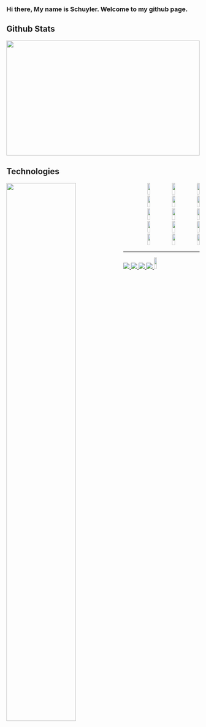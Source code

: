### Hi there, My name is Schuyler. Welcome to my github page.
<div class="stats">
   <h2>Github Stats</h2>
   <img width="100%" height="300px" src="https://github-readme-stats.vercel.app/api?username=Gnarlyluck&show_icons=true&theme=react" />
</div>
<div>
 <h2>Technologies</h2>
    <div align="left">
      <img width="60%" align="left" src="https://github-readme-stats.vercel.app/api/top-langs/?username=Gnarlyluck&layout=compact&theme=react" />
    </div>
   <div width="39%" align="right">
    <img width="12%" height=30px" src="https://img.shields.io/badge/-HTML5-E34F26?style=plastic-square&logo=html5&logoColor=white" />
    <img width="12%" height=30px" src="https://img.shields.io/badge/-CSS3-1572B6?style=flat-square&logo=css3" />
    <img width="12%" height=30px" src="https://img.shields.io/badge/-JavaScript-black?style=flat-square&logo=javascript" />
    <img width="12%" height=30px" src="https://img.shields.io/badge/-ReactJS-black?style=flat-square&logo=react" />
    <img width="12%" height=30px" src="https://img.shields.io/badge/-NodeJS-black?style=flat-square&logo=Node.js" />
    <img width="12%" height=30px" src="https://img.shields.io/badge/-ExpressJS-yellow?style=flat-square&logo=express" />
    <img width="12%" height=30px" src="https://img.shields.io/badge/-Python3-black?style=flat-square&logo=Python" />
    <img width="12%" height=30px" src="https://img.shields.io/badge/-PostgreSQL-336791?style=flat-square&logo=postgresql" />
    <img width="12%" height=30px" src="https://img.shields.io/badge/-MongoDB-black?style=flat-square&logo=mongodb" />
    <img width="12%" height=30px" src="https://img.shields.io/badge/-MaterialUI-blue?style=flat-square&logo=materialui" />
    <img width="12%" height=30px" src="https://img.shields.io/badge/-Insomnia-purple?style=flat-square&logo=insomnia" />
    <img width="12%" height=30px" src="https://img.shields.io/badge/-Git-black?style=flat-square&logo=git" />
    <img width="12%" height=30px" src="https://img.shields.io/badge/-GitHub-181717?style=flat-square&logo=github" />
    <img width="12%" height=30px" src="https://img.shields.io/badge/-VS_Code-007ACC?style=flat-square&logo=visual-studio-code" />
    <img width="12%" height=30px" src="https://img.shields.io/badge/-Slack-4A154B?style=flat-square&logo=slack" />
   </div>
 </div>
 
 <hr>
                                                                                                               
  <div>
   <a href="https://schuylerluckey.netlify.app/"><img src="https://img.shields.io/badge/-Personal_Website-000000?style=flat-square&logo=Coderwall&logoColor=white" />  </a> 
    <a href="https://www.linkedin.com/in/schuyler-luckey/"><img src="https://img.shields.io/badge/-LinkedIn-0077B5?style=flat-square&logo=LinkedIn&logoColor=white" />  </a>
    <a href="https://github.com/Gnarlyluck"><img src="https://img.shields.io/github/followers/mlackey9601?color=black&label=GitHub&logo=GitHub&logoColor=white&style=flat-square" />  </a>
    <a href="mailto: schuylerluckey@gmail.com"><img src="https://img.shields.io/badge/-Gmail-D14836?style=flat-square&logo=Gmail&logoColor=white" />  </a>
   <img width="12%" height=30px" src="https://www.codewars.com/users/gnarlyluck/badges/small" />
  </div>
                                                                                                                                                 
<!--
**Gnarlyluck/Gnarlyluck** is a ✨ _special_ ✨ repository because its `README.md` (this file) appears on your GitHub profile.

Here are some ideas to get you started:

- 🔭 I’m currently working on ...
- 🌱 I’m currently learning ...
- 👯 I’m looking to collaborate on ...
- 🤔 I’m looking for help with ...
- 💬 Ask me about ...
- 📫 How to reach me: ...
- 😄 Pronouns: ...
- ⚡ Fun fact: ...
-->
